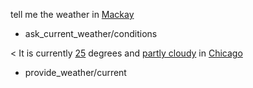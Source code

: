 tell me the weather in [Mackay](city)
* ask_current_weather/conditions

< It is currently [25](temperature) degrees and [partly cloudy](condition) in [Chicago](city)
* provide_weather/current